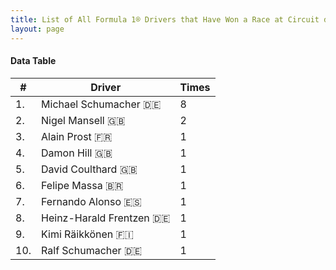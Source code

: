 ```yaml
---
title: List of All Formula 1® Drivers that Have Won a Race at Circuit de Nevers Magny-Cours
layout: page
---
```


<canvas id="chart" width="400" height="180"></canvas>
<script>
var data = {
    "datasets": [
        {
            "backgroundColor": "#f3a935",
            "borderColor": "#f68639",
            "borderWidth": 1,
            "data": [
                8.0,
                2.0,
                1.0,
                1.0,
                1.0,
                1.0,
                1.0,
                1.0,
                1.0,
                1.0
            ],
            "label": "Times"
        }
    ],
    "labels": [
        "Michael Schumacher 🇩🇪",
        "Nigel Mansell 🇬🇧",
        "Alain Prost 🇫🇷",
        "Damon Hill 🇬🇧",
        "David Coulthard 🇬🇧",
        "Felipe Massa 🇧🇷",
        "Fernando Alonso 🇪🇸",
        "Heinz-Harald Frentzen 🇩🇪",
        "Kimi Räikkönen 🇫🇮",
        "Ralf Schumacher 🇩🇪"
    ]
};
var options = {
  legend: {
    display: false
  },
  scales: {
    xAxes: [{
      ticks: {
        beginAtZero: true,
        maxRotation: 180
      }
    }],
    yAxes: [{
      ticks: {
        beginAtZero: true
      }
    }]
  }
};
new Chart("chart", {
    data: data,
    type: 'bar',
    options: options
});
</script>



#### Data Table

| # | Driver | Times |
|--|--|--|
| 1. | Michael Schumacher 🇩🇪 | 8 |
| 2. | Nigel Mansell 🇬🇧 | 2 |
| 3. | Alain Prost 🇫🇷 | 1 |
| 4. | Damon Hill 🇬🇧 | 1 |
| 5. | David Coulthard 🇬🇧 | 1 |
| 6. | Felipe Massa 🇧🇷 | 1 |
| 7. | Fernando Alonso 🇪🇸 | 1 |
| 8. | Heinz-Harald Frentzen 🇩🇪 | 1 |
| 9. | Kimi Räikkönen 🇫🇮 | 1 |
| 10. | Ralf Schumacher 🇩🇪 | 1 |
